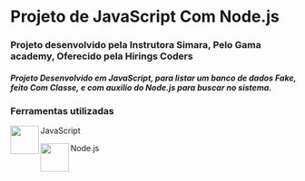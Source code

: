 # Projeto de JavaScript Com Node.js

### Projeto desenvolvido pela Instrutora Simara, Pelo Gama academy, Oferecido pela Hirings Coders

##### Projeto Desenvolvido em JavaScript, para listar um banco de dados Fake, feito Com Classe, e com auxilio do Node.js para buscar no sistema.

### Ferramentas utilizadas

<img src="https://img.icons8.com/color/452/javascript--v1.png" width="50px" align="left"> JavaScript



<img src="https://i.dlpng.com/static/png/511529_preview.png" width="50px" align="left"> Node.js

